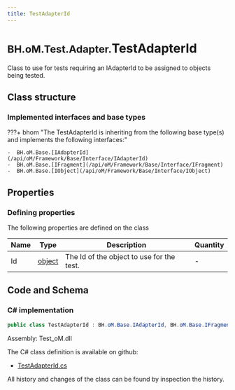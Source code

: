 ```yaml
---
title: TestAdapterId
---
```


# <small>BH.oM.Test.Adapter.</small>**TestAdapterId**

Class to use for tests requiring an IAdapterId to be assigned to objects being tested.

## Class structure

### Implemented interfaces and base types

???+ bhom "The TestAdapterId is inheriting from the following base type(s) and implements the following interfaces:"

    -  BH.oM.Base.[IAdapterId](/api/oM/Framework/Base/Interface/IAdapterId)
    -  BH.oM.Base.[IFragment](/api/oM/Framework/Base/Interface/IFragment)
    -  BH.oM.Base.[IObject](/api/oM/Framework/Base/Interface/IObject)


## Properties



### Defining properties

The following properties are defined on the class

| Name             | Type             | Description      | Quantity         |
|------------------|------------------|------------------|------------------|
| Id | [object](https://learn.microsoft.com/en-us/dotnet/api/System.Object?view=netstandard-2.0) | The Id of the object to use for the test. | - |


## Code and Schema

### C# implementation

``` C# title="C#"
public class TestAdapterId : BH.oM.Base.IAdapterId, BH.oM.Base.IFragment, BH.oM.Base.IObject
```

Assembly: Test_oM.dll

The C# class definition is available on github:

- [TestAdapterId.cs](https://github.com/BHoM/BHoM/blob/develop/Test_oM/Adapter\TestAdapterId.cs)

All history and changes of the class can be found by inspection the history.

